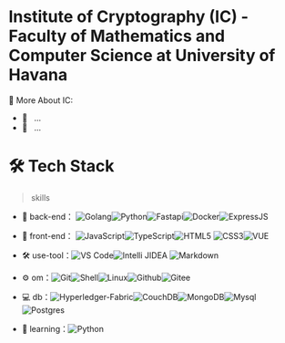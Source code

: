 # Institute of Cryptography (IC) - Faculty of Mathematics and Computer Science at University of Havana

🧐 More About IC:
- 🤝 &nbsp; ...
- 🌱 &nbsp; ...

# 🛠 Tech Stack

> skills

- 🔭 back-end： ![Golang](https://img.shields.io/badge/-Golang-gray?style=flat-circle&logo=go)![Python](https://img.shields.io/badge/-Python-green?style=flat-circle&logo=python)![Fastapi](https://img.shields.io/badge/-Fastapi-white?style=flat-circle&logo=fastapi)![Docker](https://img.shields.io/badge/-Docker-blue?style=flat-circle&logo=Docker)![ExpressJS](https://img.shields.io/badge/-ExpressJS-green?style=flat-circle&logo=express)

- 👯 front-end： ![JavaScript](https://img.shields.io/badge/-JavaScript-yellow?style=flat-circle&logo=javascript)![TypeScript](https://img.shields.io/badge/-TypeScript-yellow?style=flat-circle&logo=typescript)![HTML5](https://img.shields.io/badge/-HTML5-yellow?style=flat-circle&logo=html5) ![CSS3](https://img.shields.io/badge/-CSS3-yellow?style=flat-circle&logo=css3)![VUE](https://img.shields.io/badge/-VUE-blue?style=flat-circle&logo=VUE)

- :hammer_and_wrench: use-tool：![VS Code](https://img.shields.io/badge/-VSCode-blue?style=flat-circle&logo=VSCode)![Intelli JIDEA](https://img.shields.io/badge/-IntelliJIDEA-black?style=flat-circle&logo=IntelliJIDEA) ![Markdown](https://img.shields.io/badge/-Markdown-black?style=flat-circle&logo=markdown)

- ⚙️ om：![Git](https://img.shields.io/badge/-Git-yellow?style=flat-circle&logo=git)![Shell](https://img.shields.io/badge/-Shell-red?style=flat-circle&logo=shell)![Linux](https://img.shields.io/badge/-Linux-gray?style=flat-circle&logo=Linux)![Github](https://img.shields.io/badge/-GitHub-black?style=flat-circle&logo=GitHub)![Gitee](https://img.shields.io/badge/-Gitee-red?style=flat-circle&logo=Gitee)

- 💻 db：![Hyperledger-Fabric](https://img.shields.io/badge/-Hyperledger-black?style=flat-circle&logo=Hyperledger)![CouchDB](https://img.shields.io/badge/-CouchDB-blue?style=flat-circle&logo=CouchBase)![MongoDB](https://img.shields.io/badge/-MongoDB-white?style=flat-circle&logo=MongoDB)![Mysql](https://img.shields.io/badge/-Mysql-blue?style=flat-circle&logo=mysql)![Postgres](https://img.shields.io/badge/-Postgresql-white?style=flat-circle&logo=postgresql)

- 🌱 learning：![Python](https://img.shields.io/badge/-Python-yellow?style=flat-circle&logo=Python)
